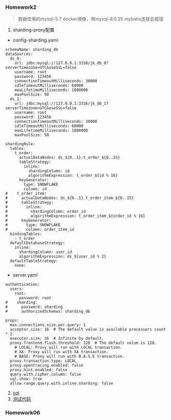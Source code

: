 ### Homework2
> 数据库用的mysql-5.7 docker境像，用mysql-8.0.25 mybatis连接会报错
1. sharding-proxy配置
  - config-sharding.yaml
```
schemaName: sharding_db
dataSources:
  ds_0:
    url: jdbc:mysql://127.0.0.1:3316/jk_db_0?serverTimezone=UTC&useSSL=false
    username: root
    password: 123456
    connectionTimeoutMilliseconds: 30000
    idleTimeoutMilliseconds: 60000
    maxLifetimeMilliseconds: 1800000
    maxPoolSize: 50
  ds_1:
    url: jdbc:mysql://127.0.0.1:3316/jk_db_1?serverTimezone=UTC&useSSL=false
    username: root
    password: 123456
    connectionTimeoutMilliseconds: 30000
    idleTimeoutMilliseconds: 60000
    maxLifetimeMilliseconds: 1800000
    maxPoolSize: 50

shardingRule:
  tables:
    t_order:
      actualDataNodes: ds_${0..1}.t_order_${0..15}
      tableStrategy:
        inline:
          shardingColumn: id
          algorithmExpression: t_order_${id % 16}
      keyGenerator:
        type: SNOWFLAKE
        column: id
#    t_order_item:
#      actualDataNodes: ds_${0..1}.t_order_item_${0..15}
#      tableStrategy:
#        inline:
#          shardingColumn: order_id
#          algorithmExpression: t_order_item_${order_id % 16}
#      keyGenerator:
#        type: SNOWFLAKE
#        column: order_item_id
  bindingTables:
    - t_order
  defaultDatabaseStrategy:
    inline:
      shardingColumn: user_id
      algorithmExpression: ds_${user_id % 2}
  defaultTableStrategy:
    none:

```
  - server.yaml
```
authentication:
  users:
    root:
      password: root
#    sharding:
#      password: sharding
#      authorizedSchemas: sharding_db

props:
  max.connections.size.per.query: 1
  acceptor.size: 16  # The default value is available processors count * 2.
  executor.size: 16  # Infinite by default.
  proxy.frontend.flush.threshold: 128  # The default value is 128.
    # LOCAL: Proxy will run with LOCAL transaction.
    # XA: Proxy will run with XA transaction.
    # BASE: Proxy will run with B.A.S.E transaction.
  proxy.transaction.type: LOCAL
  proxy.opentracing.enabled: false
  proxy.hint.enabled: false
  query.with.cipher.column: false
  sql.show: true
  allow.range.query.with.inline.sharding: false
```
2. [sql](https://github.com/Quan-heng/JikeJava/blob/master/Week08/Homework02/src/main/resources/sql/init.sql)
3. [测试代码](https://github.com/Quan-heng/JikeJava/blob/master/Week08/Homework02/src/test/java/com/example/homework02/Homework2ApplicationTests.java)

### Homework06